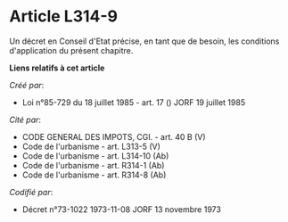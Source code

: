# Article L314-9

Un décret en Conseil d'Etat précise, en tant que de besoin, les conditions d'application du présent chapitre.

**Liens relatifs à cet article**

_Créé par_:

  - Loi n°85-729 du 18 juillet 1985 - art. 17 () JORF 19 juillet 1985

_Cité par_:

  - CODE GENERAL DES IMPOTS, CGI. - art. 40 B (V)
  - Code de l'urbanisme - art. L313-5 (V)
  - Code de l'urbanisme - art. L314-10 (Ab)
  - Code de l'urbanisme - art. R314-1 (Ab)
  - Code de l'urbanisme - art. R314-8 (Ab)

_Codifié par_:

  - Décret n°73-1022 1973-11-08 JORF 13 novembre 1973
